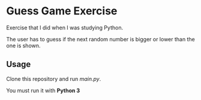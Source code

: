 # Guess Game Exercise

Exercise that I did when I was studying Python.

The user has to guess if the next random number is bigger or lower than the one is shown.

## Usage

Clone this repository and run _main.py_.

You must run it with __Python 3__
